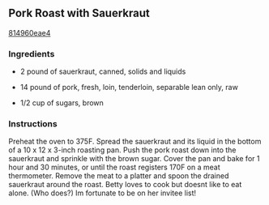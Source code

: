 ## Pork Roast with Sauerkraut

[814960eae4](http://www.epicurious.com/recipes/food/views/pork-roast-with-sauerkraut-389043)

### Ingredients

 - 2 pound of sauerkraut, canned, solids and liquids

 - 14 pound of pork, fresh, loin, tenderloin, separable lean only, raw

 - 1/2 cup of sugars, brown

### Instructions

Preheat the oven to 375F. Spread the sauerkraut and its liquid in the bottom of a 10 x 12 x 3-inch roasting pan. Push the pork roast down into the sauerkraut and sprinkle with the brown sugar. Cover the pan and bake for 1 hour and 30 minutes, or until the roast registers 170F on a meat thermometer. Remove the meat to a platter and spoon the drained sauerkraut around the roast. Betty loves to cook but doesnt like to eat alone. (Who does?) Im fortunate to be on her invitee list!
